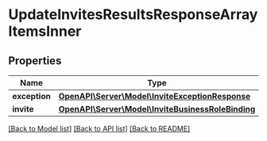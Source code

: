 # UpdateInvitesResultsResponseArrayItemsInner

## Properties
Name | Type | Description | Notes
------------ | ------------- | ------------- | -------------
**exception** | [**OpenAPI\Server\Model\InviteExceptionResponse**](InviteExceptionResponse.md) |  | [optional] 
**invite** | [**OpenAPI\Server\Model\InviteBusinessRoleBinding**](InviteBusinessRoleBinding.md) |  | [optional] 

[[Back to Model list]](../README.md#documentation-for-models) [[Back to API list]](../README.md#documentation-for-api-endpoints) [[Back to README]](../README.md)


